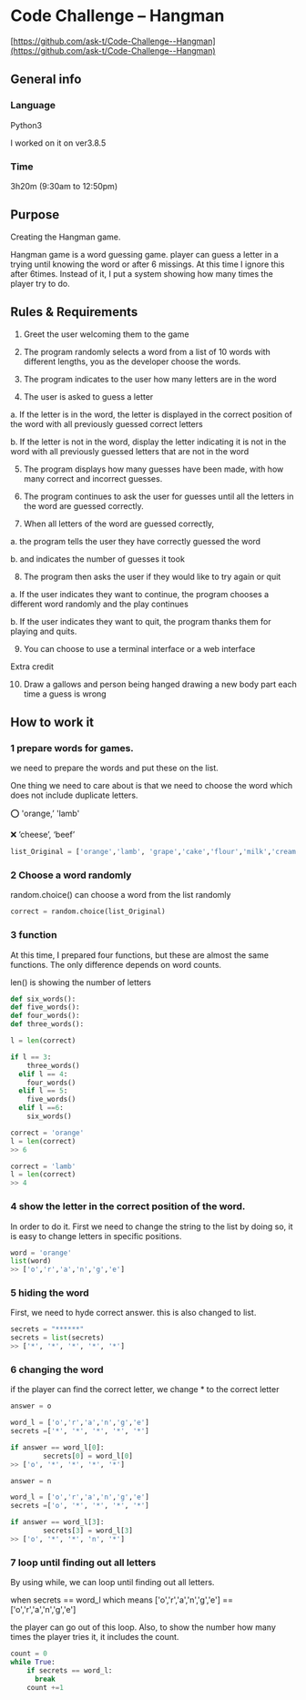 # Code Challenge – Hangman

[https://github.com/ask-t/Code-Challenge--Hangman](https://github.com/ask-t/Code-Challenge--Hangman)

## General info

### Language

Python3

I worked on it on ver3.8.5

### Time

3h20m (9:30am to 12:50pm)

## Purpose

Creating the Hangman game.

Hangman game is a word guessing game. player can guess a letter in a trying until knowing the word or after 6 missings. At this time I ignore this after 6times. Instead of it,  I put a system showing how many times the player try to do.

## Rules & Requirements
1. Greet the user welcoming them to the game

2. The program randomly selects a word from a list of 10 words with different lengths, you as the developer choose the words.

3. The program indicates to the user how many letters are in the word

4. The user is asked to guess a letter

a. If the letter is in the word, the letter is displayed in the correct position of the word with all previously guessed correct letters

b. If the letter is not in the word, display the letter indicating it is not in the word with all previously guessed letters that are not in the word

5. The program displays how many guesses have been made, with how many correct and incorrect guesses.

6. The program continues to ask the user for guesses until all the letters in the word are guessed correctly.

7. When all letters of the word are guessed correctly,

a. the program tells the user they have correctly guessed the word

b. and indicates the number of guesses it took

8. The program then asks the user if they would like to try again or quit

a. If the user indicates they want to continue, the program chooses a different word randomly and the play continues

b. If the user indicates they want to quit, the program thanks them for playing and quits.

9. You can choose to use a terminal interface or a web interface

Extra credit

10. Draw a gallows and person being hanged drawing a new body part each time a guess is wrong

## How to work it

### 1 prepare words for games.

we need to prepare the words and put these on the list.

One thing we need to care about is that we need to choose the word which does not include duplicate letters. 

⭕️ 'orange,’ 'lamb'

❌ ’cheese’, ‘beef’

```python
list_Original = ['orange','lamb', 'grape','cake','flour','milk','cream','bread','pork','pie']
```

### 2 Choose a word randomly

random.choice() can choose a word from the list randomly

```python
correct = random.choice(list_Original)
```

### 3 function

At this time, I prepared four functions, but these are almost the same functions. The only difference depends on word counts.

len() is showing the number of letters 

```python
def six_words():
def five_words():
def four_words():
def three_words():

l = len(correct)

if l == 3:
    three_words()
  elif l == 4:
    four_words()
  elif l == 5:
    five_words()
  elif l ==6:
    six_words()
```

```python
correct = 'orange'
l = len(correct)
>> 6

correct = 'lamb'
l = len(correct)
>> 4
```

### 4 show the letter in the correct position of the word.

In order to do it. First we need to change the string to the list by doing so, it is easy to change letters in specific positions.

```python
word = 'orange'
list(word)
>> ['o','r','a','n','g','e']
```

### 5 hiding the word

First, we need to hyde correct answer. this is also changed to list.

```python
secrets = "******"
secrets = list(secrets)
>> ['*', '*', '*', '*', '*']
```

### 6 changing the word

if the player can find the correct letter, we change * to the correct letter

```python
answer = o

word_l = ['o','r','a','n','g','e']
secrets =['*', '*', '*', '*', '*']

if answer == word_l[0]:
        secrets[0] = word_l[0]
>> ['o', '*', '*', '*', '*']
```

```python
answer = n

word_l = ['o','r','a','n','g','e']
secrets =['o', '*', '*', '*', '*']

if answer == word_l[3]:
        secrets[3] = word_l[3]
>> ['o', '*', '*', 'n', '*']
```

### 7 loop until finding out all letters

By using while, we can loop until finding out all letters. 

when secrets == word_l which means ['o','r','a','n','g','e'] == ['o','r','a','n','g','e'] 

the player can go out of this loop. Also, to show the number how many times the player tries it, it includes the count.

```python
count = 0
while True:
    if secrets == word_l:
      break
    count +=1
```
